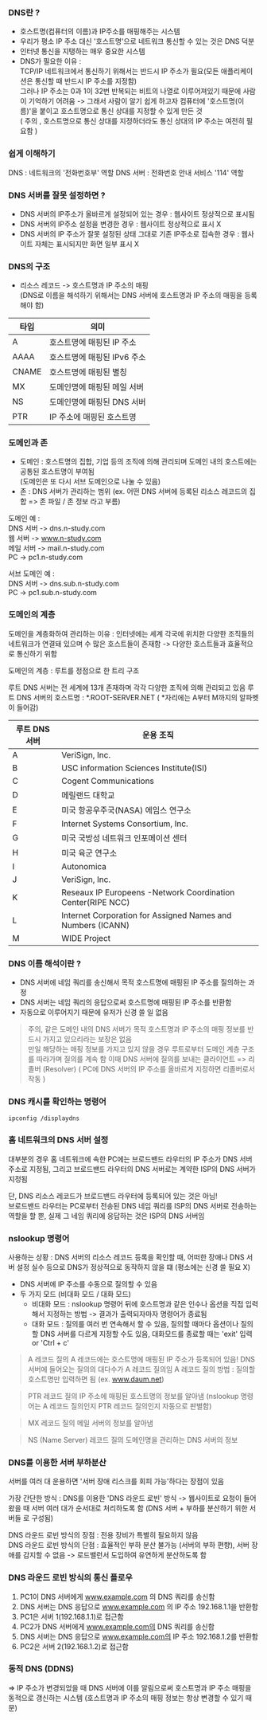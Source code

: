 ### DNS란 ?

-   호스트명(컴퓨터의 이름)과 IP주소를 매핑해주는 시스템
-   우리가 평소 IP 주소 대신 '호스트명'으로 네트워크 통신할 수 있는 것은 DNS 덕분
-   인터넷 통신을 지탱하는 매우 중요한 시스템
-   DNS가 필요한 이유 :  
    TCP/IP 네트워크에서 통신하기 위해서는 반드시 IP 주소가 필요(모든 애플리케이션은 통신할 때 반드시 IP 주소를 지정함)  
    그러나 IP 주소는 0과 1이 32번 반복되는 비트의 나열로 이루어져있기 때문에 사람이 기억하기 어려움 -> 그래서 사람이 알기 쉽게 하고자 컴퓨터에 '호스트명(이름)'을 붙이고 호스트명으로 통신 상대를 지정할 수 있게 만든 것  
    ( 주의 , 호스트명으로 통신 상대를 지정하더라도 통신 상대의 IP 주소는 여전히 필요함 )

### 쉽게 이해하기

DNS : 네트워크의 '전화번호부' 역할
DNS 서버 : 전화번호 안내 서비스 '114' 역할

### DNS 서버를 잘못 설정하면 ?

-   DNS 서버의 IP주소가 올바르게 설정되어 있는 경우 : 웹사이트 정상적으로 표시됨
-   DNS 서버의 IP주소 설정을 변경한 경우 : 웹사이트 정상적으로 표시 X
-   DNS 서버의 IP 주소가 잘못 설정된 상태 그대로 기존 IP주소로 접속한 경우 : 웹사이트 자체는 표시되지만 화면 일부 표시 X

### DNS의 구조

-   리소스 레코드
    -> 호스트명과 IP 주소의 매핑  
    (DNS로 이름을 해석하기 위해서는 DNS 서버에 호스트명과 IP 주소의 매핑을 등록해야 함)

| 타입  | 의미                        |
| ----- | --------------------------- |
| A     | 호스트명에 매핑된 IP 주소   |
| AAAA  | 호스트명에 매핑된 IPv6 주소 |
| CNAME | 호스트명에 매핑된 별칭      |
| MX    | 도메인명에 매핑된 메일 서버 |
| NS    | 도메인명에 매핑된 DNS 서버  |
| PTR   | IP 주소에 매핑된 호스트명   |

### 도메인과 존

-   도메인 : 호스트명의 집합, 기업 등의 조직에 의해 관리되며 도메인 내의 호스트에는 공통된 호스트명이 부여됨  
    (도메인은 또 다시 서브 도메인으로 나눌 수 있음)
-   존 : DNS 서버가 관리하는 범위 (ex. 어떤 DNS 서버에 등록된 리소스 레코드의 집합 => 존 파일 / 존 정보 라고 부름)

도메인 예 :  
DNS 서버 -> dns.n-study.com  
웹 서버 -> www.n-study.com  
메일 서버 -> mail.n-study.com  
PC -> pc1.n-study.com

서브 도메인 예 :  
DNS 서버 -> dns.sub.n-study.com  
PC -> pc1.sub.n-study.com

### 도메인의 계층

도메인을 계층화하여 관리하는 이유 : 인터넷에는 세계 각국에 위치한 다양한 조직들의 네트워크가 연결돼 있으며 수 많은 호스트들이 존재함 -> 다양한 호스트들과 효율적으로 통신하기 위함

도메인의 계층 : 루트를 정점으로 한 트리 구조

루트 DNS 서버는 전 세계에 13개 존재하며 각각 다양한 조직에 의해 관리되고 있음
루트 DNS 서버의 호스트명 : *.ROOT-SERVER.NET ( *자리에는 A부터 M까지의 알파벳이 들어감)

| 루트 DNS 서버 | 운용 조직                                                   |
| ------------- | ----------------------------------------------------------- |
| A             | VeriSign, Inc.                                              |
| B             | USC information Sciences Institute(ISI)                     |
| C             | Cogent Communications                                       |
| D             | 메릴랜드 대학교                                             |
| E             | 미국 항공우주국(NASA) 에임스 연구소                         |
| F             | Internet Systems Consortium, Inc.                           |
| G             | 미국 국방성 네트워크 인포메이션 센터                        |
| H             | 미국 육군 연구소                                            |
| I             | Autonomica                                                  |
| J             | VeriSign, Inc.                                              |
| K             | Reseaux IP Europeens -Network Coordination Center(RIPE NCC) |
| L             | Internet Corporation for Assigned Names and Numbers (ICANN) |
| M             | WIDE Project                                                |

### DNS 이름 해석이란 ?

-   DNS 서버에 네임 쿼리를 송신해서 목적 호스트명에 매핑된 IP 주소를 질의하는 과정
-   DNS 서버는 네임 쿼리의 응답으로써 호스트명에 매핑된 IP 주소를 반환함
-   자동으로 이루어지기 때문에 유저가 신경 쓸 일 없음

> 주의, 같은 도메인 내의 DNS 서버가 목적 호스트명과 IP 주소의 매핑 정보를 반드시 가지고 있으리라는 보장은 없음  
> 만일 해당하는 매핑 정보를 가지고 있지 않을 경우 루트로부터 도메인 계층 구조를 따라가며 질의를 계속 함
> 이때 DNS 서버에 질의를 보내는 클라이언트 => 리졸버 (Resolver)
> ( PC에 DNS 서버의 IP 주소를 올바르게 지정하면 리졸버로서 작동 )

### DNS 캐시를 확인하는 명령어

```
ipconfig /displaydns
```

### 홈 네트워크의 DNS 서버 설정

대부분의 경우 홈 네트워크에 속한 PC에는 브로드밴드 라우터의 IP 주소가 DNS 서버주소로 지정됨, 그리고 브로드밴드 라우터의 DNS 서버로는 계약한 ISP의 DNS 서버가 지정됨

단, DNS 리소스 레코드가 브로드밴드 라우터에 등록되어 있는 것은 아님!  
브로드밴드 라우터는 PC로부터 전송된 DNS 네임 쿼리를 ISP의 DNS 서버로 전송하는 역할을 할 뿐, 실제 그 네임 쿼리에 응답하는 것은 ISP의 DNS 서버임

### nslookup 명령어

사용하는 상황 : DNS 서버의 리소스 레코드 등록을 확인할 때, 어떠한 장애나 DNS 서버 설정 실수 등으로 DNS가 정상적으로 동작하지 않을 떄 (평소에는 신경 쓸 필요 X)

-   DNS 서버에 IP 주소를 수동으로 질의할 수 있음
-   두 가지 모드 (비대화 모드 / 대화 모드)
    -   비대화 모드 : nslookup 명령어 뒤에 호스트명과 같은 인수나 옵션을 직접 입력해서 지정하는 방법 -> 결과가 출력되자마자 명령어가 종료됨
    -   대화 모드 : 질의를 여러 번 연속해서 할 수 있음, 질의할 때마다 옵션이나 질의할 DNS 서버를 다르게 지정할 수도 있음, 대화모드를 종료할 때는 'exit' 입력 or 'Ctrl + c'

> A 레코드 질의
> A 레코드에는 호스트명에 매핑된 IP 주소가 등록되어 있음!
> DNS 서버에 들어오는 질의의 대다수가 A 레코드 질의임
> A 레코드 질의 방법 : 질의할 호스트명만 입력하면 됨 (ex. www.daum.net)

> PTR 레코드 질의
> IP 주소에 매핑된 호스트명의 정보를 알아냄
> (nslookup 명령어는 A 레코드 질의인지 PTR 레코드 질의인지 자동으로 판별함)

> MX 레코드 질의
> 메일 서버의 정보를 알아냄

> NS (Name Server) 레코드 질의
> 도메인명을 관리하는 DNS 서버의 정보

### DNS를 이용한 서버 부하분산

서버를 여러 대 운용하면 '서버 장애 리스크를 회피 가능'하다는 장점이 있음

가장 간단한 방식 : DNS를 이용한 'DNS 라운드 로빈' 방식 -> 웹사이트로 요청이 들어왔을 때 서버 여러 대가 순서대로 처리하도록 함 (DNS 서버 + 부하를 분산하기 위한 서버들 로 구성됨)

DNS 라운드 로빈 방식의 장점 : 전용 장비가 특별히 필요하지 않음  
DNS 라운드 로빈 방식의 단점 : 효율적인 부하 분산 불가능 (서버의 부하 편향), 서버 장애를 감지할 수 없음 -> 로드밸런서 도입하여 유연하게 분산하도록 함

### DNS 라운드 로빈 방식의 통신 플로우

1. PC1이 DNS 서버에게 www.example.com 의 DNS 쿼리를 송신함
2. DNS 서버는 DNS 응답으로 www.example.com 의 IP 주소 192.168.1.1을 반환함
3. PC1은 서버 1(192.168.1.1)로 접근함
4. PC2가 DNS 서버에게 www.example.com의 DNS 쿼리를 송신함
5. DNS 서버는 DNS 응답으로 www.example.com의 IP 주소 192.168.1.2를 반환함
6. PC2은 서버 2(192.168.1.2)로 접근함

### 동적 DNS (DDNS)

=> IP 주소가 변경되었을 때 DNS 서버에 이를 알림으로써 호스트명과 IP 주소 매핑을 동적으로 갱신하는 시스템 (호스트명과 IP 주소의 매핑 정보는 항상 변경할 수 있기 때문)

